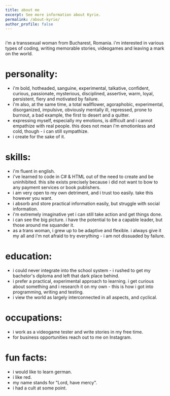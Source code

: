 ```yaml
---
title: about me
excerpt: See more information about Kyrie.
permalink: /about-kyrie/
author_profile: false
---
```

<figure style="width: 300px" class="align-right">
  <img src="{{ site.url }}{{ site.baseurl }}/assets/images/KyrieAbout.jpg" alt="">
</figure>

i'm a transsexual woman from Bucharest, Romania. i'm interested in various types of coding, writing memorable stories, videogames and leaving a mark on the world.

# personality:
- i'm bold, hotheaded, sanguine, experimental, talkative, confident, curious, passionate, mysterious, disciplined, assertive, warm, loyal, persistent, fiery and motivated by failure.
- i'm also, at the same time, a total wallflower, agoraphobic, experimental, disorganized, impulsive, obviously mentally ill, repressed, prone to burnout, a bad example, the first to desert and a quitter.
- expressing myself, especially my emotions, is difficult and i cannot empathize with real people. this does not mean i'm emotionless and cold, though - i can still sympathize.
- i create for the sake of it.

# skills:
- i'm fluent in english.
- i've learned to code in C# & HTML out of the need to create and be uninhibited. this site exists precisely because i did not want to bow to any payment services or book publishers.
- i am very open to my own detriment, and i trust too easily. take this however you want.
- i absorb and store practical information easily, but struggle with social information.
- i'm extremely imaginative yet i can still take action and get things done.
- i can see the big picture. i have the potential to be a capable leader, but those around me squander it.
- as a trans woman, i grew up to be adaptive and flexible. i always give it my all and i'm not afraid to try everything - i am not dissuaded by failure.

# education:
- i could never integrate into the school system - i rushed to get my bachelor's diploma and left that dark place behind.
- i prefer a practical, experimental approach to learning. i get curious about something and i research it on my own - this is how i got into programming, writing and testing.
- i view the world as largely interconnected in all aspects, and cyclical.

# occupations:
- i work as a videogame tester and write stories in my free time.
- for business opportunities reach out to me on Instagram.

# fun facts:
- i would like to learn german.
- i like red.
- my name stands for "Lord, have mercy".
- i had a cult at some point.